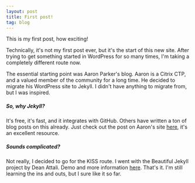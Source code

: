 ```yaml
---
layout: post
title: First post!
tag: blog
---
```


This is my first post, how exciting!

Technically, it's not my first post ever, but it's the start of this new site.
After trying to get something started in WordPress for so many times,
I'm taking a completely different route now.

The essential starting point was Aaron Parker's blog. Aaron is a Citrix CTP, and a valued member of the community for a long time. He decided to migrate his WordPress site to Jekyll. I didn't have anything to migrate from, but I was inspired.

##### So, why Jekyll?
It's free, it's fast, and it integrates with GitHub. Others have written a ton of blog posts on this already. Just check out the post on Aaron's site [here](https://stealthpuppy.com/goodbye-wordpess-hello-jekyll/#undefined), it's an excellent resource.

##### Sounds complicated?
Not really, I decided to go for the KISS route. I went with the Beautiful Jekyll project by Dean Attali. Demo and more information [here](https://deanattali.com/beautiful-jekyll/). That's it. I'm still learning the ins and outs, but I sure like it so far.
